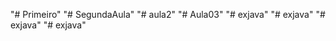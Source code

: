"# Primeiro" 
"# SegundaAula" 
"# aula2" 
"# Aula03" 
"# exjava" 
"# exjava" 
"# exjava" 
"# exjava" 

